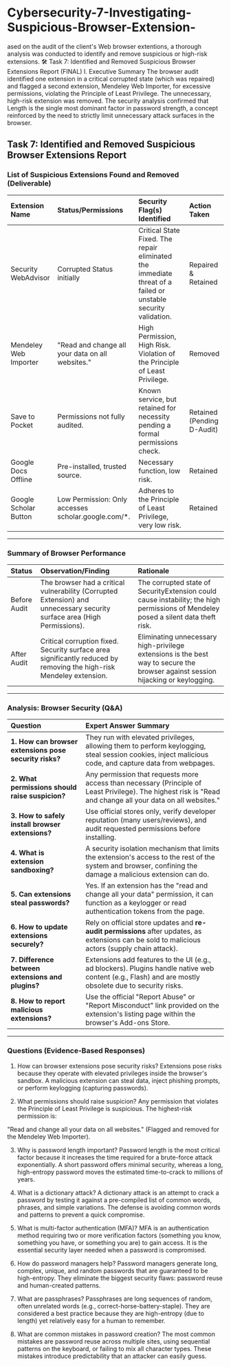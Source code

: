 # Cybersecurity-7-Investigating-Suspicious-Browser-Extension-
ased on the audit of the client's Web browser extentions, a thorough analysis was conducted to identify and remove suspicious or high-risk extensions.
🛠️ Task 7: Identified and Removed Suspicious Browser Extensions Report (FINAL)
I. Executive Summary
The browser audit identified one extension in a critical corrupted state (which was repaired) and flagged a second extension, Mendeley Web Importer, for excessive permissions, violating the Principle of Least Privilege. The unnecessary, high-risk extension was removed. The security analysis confirmed that Length is the single most dominant factor in password strength, a concept reinforced by the need to strictly limit unnecessary attack surfaces in the browser.

## Task 7: Identified and Removed Suspicious Browser Extensions Report

### List of Suspicious Extensions Found and Removed (Deliverable)

| Extension Name | Status/Permissions | Security Flag(s) Identified | Action Taken |
| :--- | :--- | :--- | :--- |
| Security WebAdvisor | Corrupted Status initially | Critical State Fixed. The repair eliminated the immediate threat of a failed or unstable security validation. | Repaired & Retained |
| Mendeley Web Importer | "Read and change all your data on all websites." | High Permission, High Risk. Violation of the Principle of Least Privilege. | Removed |
| Save to Pocket | Permissions not fully audited. | Known service, but retained for necessity pending a formal permissions check. | Retained (Pending D-Audit) |
| Google Docs Offline | Pre-installed, trusted source. | Necessary function, low risk. | Retained |
| Google Scholar Button | Low Permission: Only accesses scholar.google.com/*. | Adheres to the Principle of Least Privilege, very low risk. | Retained |

---

### Summary of Browser Performance

| Status | Observation/Finding | Rationale |
| :--- | :--- | :--- |
| Before Audit | The browser had a critical vulnerability (Corrupted Extension) and unnecessary security surface area (High Permissions). | The corrupted state of SecurityExtension could cause instability; the high permissions of Mendeley posed a silent data theft risk. |
| After Audit | Critical corruption fixed. Security surface area significantly reduced by removing the high-risk Mendeley extension. | Eliminating unnecessary high-privilege extensions is the best way to secure the browser against session hijacking or keylogging. |

---

### Analysis: Browser Security (Q&A)

| Question | Expert Answer Summary |
| :--- | :--- |
| **1. How can browser extensions pose security risks?** | They run with elevated privileges, allowing them to perform keylogging, steal session cookies, inject malicious code, and capture data from webpages. |
| **2. What permissions should raise suspicion?** | Any permission that requests more access than necessary (Principle of Least Privilege). The highest risk is "Read and change all your data on all websites." |
| **3. How to safely install browser extensions?** | Use official stores only, verify developer reputation (many users/reviews), and audit requested permissions before installing. |
| **4. What is extension sandboxing?** | A security isolation mechanism that limits the extension's access to the rest of the system and browser, confining the damage a malicious extension can do. |
| **5. Can extensions steal passwords?** | Yes. If an extension has the "read and change all your data" permission, it can function as a keylogger or read authentication tokens from the page. |
| **6. How to update extensions securely?** | Rely on official store updates and **re-audit permissions** after updates, as extensions can be sold to malicious actors (supply chain attack). |
| **7. Difference between extensions and plugins?** | Extensions add features to the UI (e.g., ad blockers). Plugins handle native web content (e.g., Flash) and are mostly obsolete due to security risks. |
| **8. How to report malicious extensions?** | Use the official "Report Abuse" or "Report Misconduct" link provided on the extension's listing page within the browser's Add-ons Store. |

---
### Questions (Evidence-Based Responses)
1. How can browser extensions pose security risks?
Extensions pose risks because they operate with elevated privileges inside the browser's sandbox. A malicious extension can steal data, inject phishing prompts, or perform keylogging (capturing passwords).

2. What permissions should raise suspicion?
Any permission that violates the Principle of Least Privilege is suspicious. The highest-risk permission is:

"Read and change all your data on all websites." (Flagged and removed for the Mendeley Web Importer).

3. Why is password length important?
Password length is the most critical factor because it increases the time required for a brute-force attack exponentially. A short password offers minimal security, whereas a long, high-entropy password moves the estimated time-to-crack to millions of years.

4. What is a dictionary attack?
A dictionary attack is an attempt to crack a password by testing it against a pre-compiled list of common words, phrases, and simple variations. The defense is avoiding common words and patterns to prevent a quick compromise.

5. What is multi-factor authentication (MFA)?
MFA is an authentication method requiring two or more verification factors (something you know, something you have, or something you are) to gain access. It is the essential security layer needed when a password is compromised.

6. How do password managers help?
Password managers generate long, complex, unique, and random passwords that are guaranteed to be high-entropy. They eliminate the biggest security flaws: password reuse and human-created patterns.

7. What are passphrases?
Passphrases are long sequences of random, often unrelated words (e.g., correct-horse-battery-staple). They are considered a best practice because they are high-entropy (due to length) yet relatively easy for a human to remember.

8. What are common mistakes in password creation?
The most common mistakes are password reuse across multiple sites, using sequential patterns on the keyboard, or failing to mix all character types. These mistakes introduce predictability that an attacker can easily guess.
